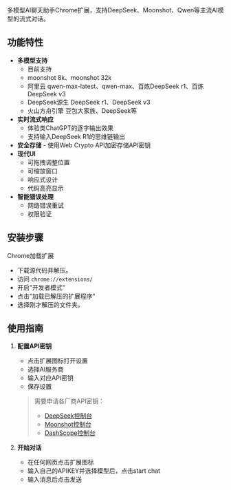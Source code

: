 多模型AI聊天助手Chrome扩展，支持DeepSeek、Moonshot、Qwen等主流AI模型的流式对话。

## 功能特性

- **多模型支持** 
  - 目前支持
   - moonshot 8k、moonshot 32k
   - 阿里云 qwen-max-latest、qwen-max、百炼DeepSeek r1、百炼DeepSeek v3
   - DeepSeek源生 DeepSeek r1、DeepSeek v3
   - 火山方舟引擎 豆包大家族、DeepSeek等
- **实时流式响应**
  - 体验类ChatGPT的逐字输出效果
  - 支持输入DeepSeek R1的思维链输出
- **安全存储** - 使用Web Crypto API加密存储API密钥
- **现代UI** 
  - 可拖拽调整位置
  - 可缩放窗口
  - 响应式设计
  - 代码高亮显示
- **智能错误处理**
  - 网络错误重试
  - 权限验证

## 安装步骤
Chrome加载扩展
   - 下载源代码并解压。
   - 访问 `chrome://extensions/`
   - 开启"开发者模式" 
   - 点击"加载已解压的扩展程序"
   - 选择刚才解压的文件夹。
## 使用指南

1. **配置API密钥**
   - 点击扩展图标打开设置
   - 选择AI服务商
   - 输入对应API密钥
   - 保存设置

   > 需要申请各厂商API密钥：
   > - [DeepSeek控制台](https://platform.deepseek.com/)
   > - [Moonshot控制台](https://platform.moonshot.cn/)
   > - [DashScope控制台](https://dashscope.aliyuncs.com/)

2. **开始对话**
   - 在任何网页点击扩展图标
   - 输入自己的APIKEY并选择模型后，点击start chat
   - 输入消息后点击发送
